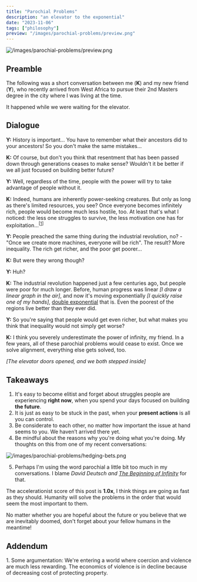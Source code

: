 ```yaml
---
title: "Parochial Problems"
description: "an elevator to the exponential"
date: "2023-11-06"
tags: ["philosophy"]
preview: "/images/parochial-problems/preview.png"
---
```


![/images/parochial-problems/preview.png](/images/parochial-problems/preview.png)
## Preamble

The following was a short conversation between me (**K**) and my new friend (**Y**), who recently arrived from West Africa to pursue their 2nd Masters degree in the city where I was living at the time.

It happened while we were waiting for the elevator.

## Dialogue

**Y:** History is important... You have to remember what their ancestors did to your ancestors! So you don't make the same mistakes...

**K:** Of course, but don't you think that resentment that has been passed down through generations ceases to make sense? Wouldn't it be better if we all just focused on building better future?

**Y:** Well, regardless of the time, people with the power will try to take advantage of people without it.

**K:** Indeed, humans are inherently power-seeking creatures. But only as long as there's limited resources, you see? Once everyone becomes infinitely rich, people would become much less hostile, too. At least that's what I noticed: the less one struggles to survive, the less motivation one has for exploitation...<sup>[[1](#addendum-1)]</sup>

**Y:** People preached the same thing during the industrial revolution, no? - "Once we create more machines, everyone will be rich". The result? More inequality. The rich get richer, and the poor get poorer...

**K:** But were they wrong though?

**Y:** Huh?

**K:** The industrial revolution happened just a few centuries ago, but people were poor for much longer. Before, human progress was linear _[I draw a linear graph in the air]_, and now it's moving exponentially _[I quickly raise one of my hands]_, [double exponential](https://waitbutwhy.com/2015/01/artificial-intelligence-revolution-1.html) that is. Even the poorest of the regions live better than they ever did.

**Y:** So you're saying that people would get even richer, but what makes you think that inequality would not simply get worse?

**K:** I think you severely underestimate the power of infinity, my friend. In a few years, all of these parochial problems would cease to exist. Once we solve alignment, everything else gets solved, too.

_[The elevator doors opened, and we both stepped inside]_

## Takeaways

1. It's easy to become elitist and forget about struggles people are experiencing **right now**, when you spend your days focused on building **the future**.
2. It is just as easy to be stuck in the past, when your **present actions** is all you can control.
3. Be considerate to each other, no matter how important the issue at hand seems to you. We haven’t arrived there yet.
4. Be mindful about the reasons why you're doing what you're doing. My thoughts on this from one of my recent conversations:

![/images/parochial-problems/hedging-bets.png](/images/parochial-problems/hedging-bets.png)

5. Perhaps I'm using the word parochial a little bit too much in my conversations. I blame _David Deutsch and [The Beginning of Infinity](https://en.wikipedia.org/wiki/The_Beginning_of_Infinity)_ for that.

The accelerationist score of this post is **1.0x**, I think things are going as fast as they should. Humanity will solve the problems in the order that would seem the most important to them.

No matter whether you are hopeful about the future or you believe that we are inevitably doomed, don't forget about your fellow humans in the meantime!


## Addendum
<a name="addendum-1">1.</a> Some argumentation: We're entering a world where coercion and violence are much less rewarding.
The economics of violence is in decline because of decreasing cost of protecting property.
